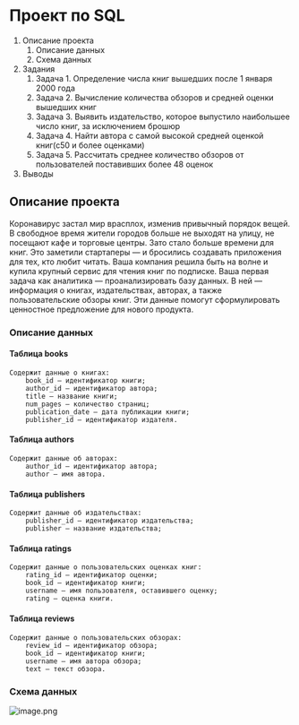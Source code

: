 # Проект по SQL

1. Описание проекта  
   1. Описание данных
   2. Схема данных
2. Задания
    1. Задача 1. Определение числа книг вышедших после 1 января 2000 года
    2. Задача 2. Вычисление количества обзоров и средней оценки вышедших книг
    3. Задача 3. Выявить издательство, которое выпустило наибольшее число книг, за исключением брошюр
    4. Задача 4. Найти автора с самой высокой средней оценкой книг(с50 и более оценками)
    5. Задача 5. Рассчитать среднее количество обзоров от пользователей поставивших более 48 оценок
3.  Выводы



## Описание проекта

Коронавирус застал мир врасплох, изменив привычный порядок вещей. В свободное время жители городов больше не выходят на улицу, не посещают кафе и торговые центры. Зато стало больше времени для книг. Это заметили стартаперы — и бросились создавать приложения для тех, кто любит читать.
Ваша компания решила быть на волне и купила крупный сервис для чтения книг по подписке. Ваша первая задача как аналитика — проанализировать базу данных.
В ней — информация о книгах, издательствах, авторах, а также пользовательские обзоры книг. Эти данные помогут сформулировать ценностное предложение для нового продукта.

### Описание данных


#### Таблица books
    Содержит данные о книгах:
        book_id — идентификатор книги;
        author_id — идентификатор автора;
        title — название книги;
        num_pages — количество страниц;
        publication_date — дата публикации книги;
        publisher_id — идентификатор издателя.
#### Таблица authors
    Содержит данные об авторах:
        author_id — идентификатор автора;
        author — имя автора.
#### Таблица publishers
    Содержит данные об издательствах:
        publisher_id — идентификатор издательства;
        publisher — название издательства;
#### Таблица ratings
    Содержит данные о пользовательских оценках книг:
        rating_id — идентификатор оценки;
        book_id — идентификатор книги;
        username — имя пользователя, оставившего оценку;
        rating — оценка книги.
#### Таблица reviews
    Содержит данные о пользовательских обзорах:
        review_id — идентификатор обзора;
        book_id — идентификатор книги;
        username — имя автора обзора;
        text — текст обзора.




### Схема данных

![image.png](attachment:image.png)
